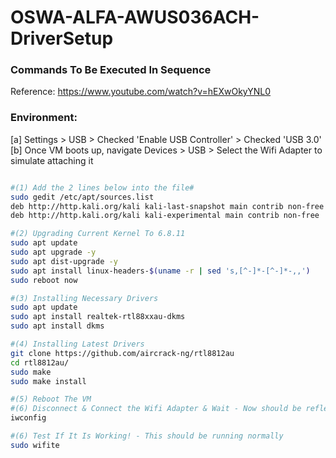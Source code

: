 # OSWA-ALFA-AWUS036ACH-DriverSetup

### Commands To Be Executed In Sequence 
Reference: https://www.youtube.com/watch?v=hEXwOkyYNL0

### Environment:
[a] Settings > USB > Checked 'Enable USB Controller' > Checked 'USB 3.0'<br />
[b] Once VM boots up, navigate Devices > USB > Select the Wifi Adapter to simulate attaching it 

``` bash

#(1) Add the 2 lines below into the file#
sudo gedit /etc/apt/sources.list
deb http://http.kali.org/kali kali-last-snapshot main contrib non-free
deb http://http.kali.org/kali kali-experimental main contrib non-free

#(2) Upgrading Current Kernel To 6.8.11
sudo apt update
sudo apt upgrade -y
sudo apt dist-upgrade -y
sudo apt install linux-headers-$(uname -r | sed 's,[^-]*-[^-]*-,,')
sudo reboot now

#(3) Installing Necessary Drivers 
sudo apt update
sudo apt install realtek-rtl88xxau-dkms
sudo apt install dkms

#(4) Installing Latest Drivers 
git clone https://github.com/aircrack-ng/rtl8812au
cd rtl8812au/
sudo make
sudo make install

#(5) Reboot The VM
#(6) Disconnect & Connect the Wifi Adapter & Wait - Now should be reflected 
iwconfig

#(6) Test If It Is Working! - This should be running normally
sudo wifite

```










